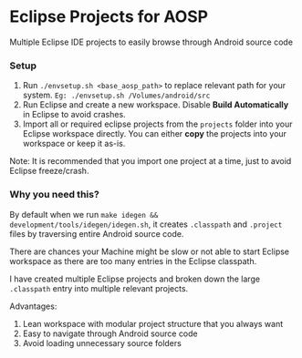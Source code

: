 # Eclipse Projects for AOSP
Multiple Eclipse IDE projects to easily browse through Android source code


### Setup

1. Run `./envsetup.sh <base_aosp_path>` to replace relevant path for your system. 
`Eg: ./envsetup.sh /Volumes/android/src`
2. Run Eclipse and create a new workspace. Disable **Build Automatically** in Eclipse to avoid crashes.
3. Import all or required eclipse projects from the `projects` folder into your Eclipse workspace directly. You can either **copy** the projects into your workspace or keep it as-is. 

Note: It is recommended that you import one project at a time, just to avoid Eclipse freeze/crash.


### Why you need this? 

By default when we run `make idegen && development/tools/idegen/idegen.sh`, it creates `.classpath` and `.project` files by traversing entire Android source code. 

There are chances your Machine might be slow or not able to start Eclipse workspace as there are too many entries in the Eclipse classpath. 

I have created multiple Eclipse projects and broken down the large `.classpath` entry into multiple relevant projects. 

Advantages:

1. Lean workspace with modular project structure that you always want
2. Easy to navigate through Android source code
3. Avoid loading unnecessary source folders



